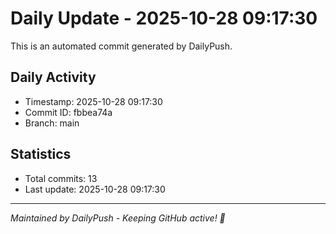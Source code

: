 # Daily Update - 2025-10-28 09:17:30

This is an automated commit generated by DailyPush.

## Daily Activity
- Timestamp: 2025-10-28 09:17:30
- Commit ID: fbbea74a
- Branch: main

## Statistics
- Total commits: 13
- Last update: 2025-10-28 09:17:30

---
*Maintained by DailyPush - Keeping GitHub active! 🚀*
